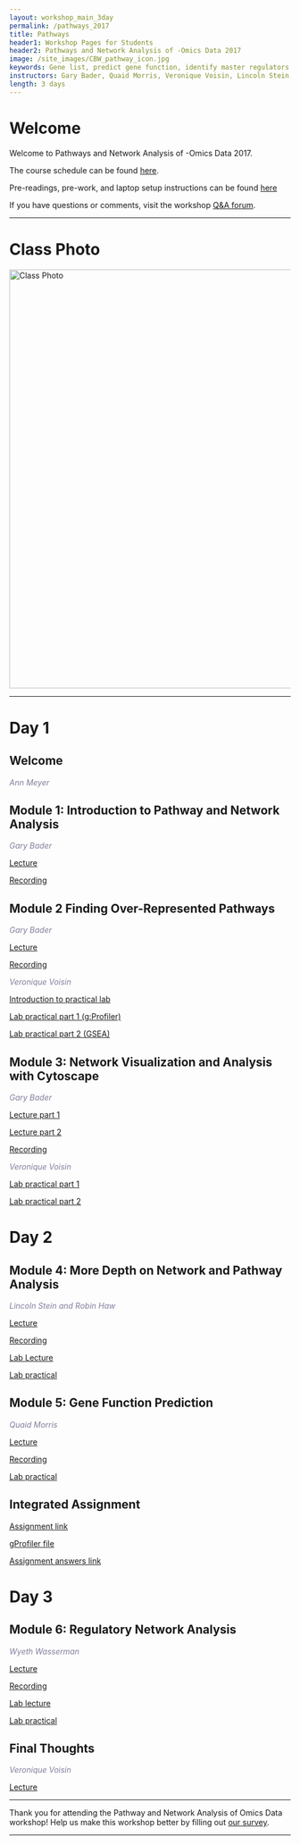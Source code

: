 ```yaml
---
layout: workshop_main_3day
permalink: /pathways_2017
title: Pathways
header1: Workshop Pages for Students
header2: Pathways and Network Analysis of -Omics Data 2017
image: /site_images/CBW_pathway_icon.jpg
keywords: Gene list, predict gene function, identify master regulators
instructors: Gary Bader, Quaid Morris, Veronique Voisin, Lincoln Stein, Robin Haw, Wyeth Wasserman
length: 3 days
---
```

# Welcome <a id="welcome"></a>

Welcome to Pathways and Network Analysis of -Omics Data 2017.  

The course schedule can be found [here](https://bioinformaticsdotca.github.io/pathways_2017_schedule).

Pre-readings, pre-work, and laptop setup instructions can be found [here](https://bioinformaticsdotca.github.io/pathways_2017_prework)

If you have questions or comments, visit the workshop [Q&A forum](https://noteapp.com/Path2017).

***

# Class Photo
 
<img src="https://github.com/bioinformaticsdotca/Pathways_2017/blob/master/DSC_0177.jpeg?raw=true" alt="Class Photo" width="750" />

***  

# Day 1 <a id="day1"></a>

##  Welcome 

  *<font color="#827e9c">Ann Meyer</font>* 

##  Module 1: Introduction to Pathway and Network Analysis 

  *<font color="#827e9c">Gary Bader</font>*
  
  [Lecture](https://drive.google.com/a/bioinformatics.ca/file/d/1bD6XL62y5dSsWTR13Im-Vhf1RAddguxR/view?usp=sharing)   
  
  [Recording](https://youtu.be/lcfrqe3gvr4)  
    
##  Module 2 Finding Over-Represented Pathways 

  *<font color="#827e9c">Gary Bader</font>*
  
  [Lecture](https://drive.google.com/a/bioinformatics.ca/file/d/1lazqrC-xS0GKz05erNOxQx8rmCQgcEm9/view?usp=sharing) 
  
  [Recording](https://youtu.be/LyY_42YV2LM)  
  
  *<font color="#827e9c">Veronique Voisin</font>*  

[Introduction to practical lab](https://drive.google.com/a/bioinformatics.ca/file/d/10BBEbPjol06-PJgXvXtobeQc_t6fduZa/view?usp=sharing)  

[Lab practical part 1 (g:Profiler)](http://bioinformaticsdotca.github.io/pathways_2017_module2_lab_1)    

[Lab practical part 2 (GSEA)](http://bioinformaticsdotca.github.io//pathways_2017_module2_lab_2)    
  
## Module 3: Network Visualization and Analysis with Cytoscape 

 *<font color="#827e9c">Gary Bader</font>*  
  
 [Lecture part 1](https://drive.google.com/a/bioinformatics.ca/file/d/18iJJ5F8kISfdmzHcgLtiqnVRFR3G_T1V/view?usp=sharing)  
    
 [Lecture part 2](https://drive.google.com/a/bioinformatics.ca/file/d/1bIGReR1FsxfygXGLiGUvlPmjLJ_DPCcV/view?usp=sharing) 
 
 [Recording](https://youtu.be/DRbipdUSqyk)  
 
 *<font color="#827e9c">Veronique Voisin</font>*  
 
[Lab practical part 1](http://bioinformaticsdotca.github.io/pathways_2017_module3_lab_1)   

[Lab practical part 2](http://bioinformaticsdotca.github.io/pathways_2017_module3_lab_2)  


# Day 2 <a id="day2"></a>

##  Module 4: More Depth on Network and Pathway Analysis 

  *<font color="#827e9c">Lincoln Stein and Robin Haw</font>*
  
  [Lecture](https://drive.google.com/a/bioinformatics.ca/file/d/1OCFNdimk-oOKg9WqfvV4xcKdGrLRH90q/view?usp=sharing)  
  
  [Recording](https://youtu.be/_4IvL1VAtmU)  
  
  [Lab Lecture](https://drive.google.com/a/bioinformatics.ca/file/d/1-riN1igtKDG6rIyfr-W5nuanKt-yexcj/view?usp=sharing)
  
  [Lab practical](http://bioinformaticsdotca.github.io/pathways_2017_module4_lab)


##  Module 5: Gene Function Prediction  

  *<font color="#827e9c">Quaid Morris</font>*
  
  [Lecture](https://drive.google.com/a/bioinformatics.ca/file/d/12nmOe5X8oIervzZkreo_IYs3xGK63q9a/view?usp=sharing)  
  
  [Recording](https://youtu.be/O1E2prJ90h8)  
  
  [Lab practical](http://bioinformaticsdotca.github.io/pathways_2017_module5)  
  
  
## Integrated Assignment

[Assignment link](http://bioinformaticsdotca.github.io/pathways_2017_IA) 

[gProfiler file](https://github.com/bioinformaticsdotca/Pathways_2017/raw/master/integrated_assignment_1/hsapiens.pathways.NAME.gmt)  

[Assignment answers link](http://bioinformaticsdotca.github.io/pathways_2017_IA_answers) 

# Day 3 <a id="day3"></a>

## Module 6: Regulatory Network Analysis 

*<font color="#827e9c">Wyeth Wasserman</font>*
  
  [Lecture](https://drive.google.com/a/bioinformatics.ca/file/d/1VCnj0LR1S2pEpQris8sUMxNiayiI-DOG/view?usp=sharing)  
  
  [Recording](https://youtu.be/c1TT_ByIWXI)
  
  [Lab lecture](https://drive.google.com/a/bioinformatics.ca/file/d/1L2On49MXkwEtEGG6nM6u0-k0EIy4noZ2/view?usp=sharing)  
  
  [Lab practical](http://bioinformaticsdotca.github.io/pathways_2017_module6) 

## Final Thoughts  

*<font color="#827e9c">Veronique Voisin</font>*   

[Lecture](https://bioinformatics.ca/pathways-2017-modfinal)  

***

Thank you for attending the Pathway and Network Analysis of Omics Data workshop! Help us make this workshop better by filling out [our survey](https://goo.gl/forms/OdQOFQJB3AJlgCg22).

***
